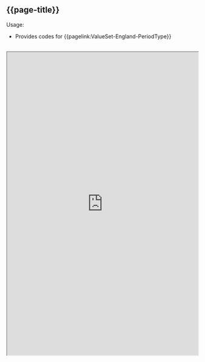 ## {{page-title}}

Usage:
- Provides codes for {{pagelink:ValueSet-England-PeriodType}}

<br>


<iframe src="https://simplifier.net/guide/nhs-england-implementation-guide-stu1/Home/Terminology/All-CodeSystems/CodeSystem-England-PeriodType?version=1.1.0" height="800px" width="100%"></iframe>
